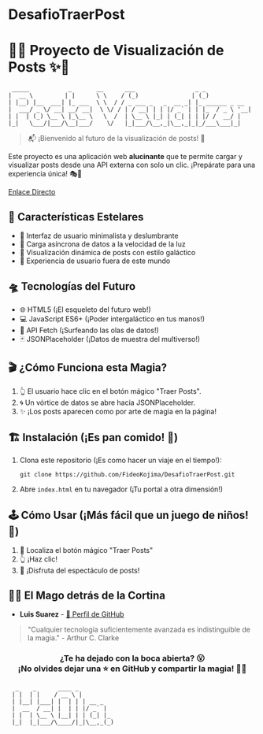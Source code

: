 # DesafioTraerPost

# 🚀✨ Proyecto de Visualización de Posts ✨🚀

```
 _____           _       __      ___                 _ _             
|  __ \         | |      \ \    / (_)               | (_)            
| |__) |__  ___| |_ ___  \ \  / / _ ___ _   _  __ _| |_ ______ _ __ 
|  ___/ _ \/ __| __/ __|  \ \/ / | / __| | | |/ _` | | |_  / _ \ '__|
| |  | (_) \__ \ |_\__ \   \  /  | \__ \ |_| | (_| | | |/ /  __/ |   
|_|   \___/|___/\__|___/    \/   |_|___/\__,_|\__,_|_|_/___\___|_|   
```

> 📬 ¡Bienvenido al futuro de la visualización de posts! 🌟

Este proyecto es una aplicación web **alucinante** que te permite cargar y visualizar posts desde una API externa con solo un clic. ¡Prepárate para una experiencia única! 🎭🎉

[Enlace Directo](https://desafio-traer-post.vercel.app/)

## 🎢 Características Estelares

- 🌈 Interfaz de usuario minimalista y deslumbrante
- 🚀 Carga asíncrona de datos a la velocidad de la luz
- 🎨 Visualización dinámica de posts con estilo galáctico
- 🌠 Experiencia de usuario fuera de este mundo

## 🛸 Tecnologías del Futuro

- 🌐 HTML5 (¡El esqueleto del futuro web!)
- 💻 JavaScript ES6+ (¡Poder intergaláctico en tus manos!)
- 🌊 API Fetch (¡Surfeando las olas de datos!)
- 🃏 JSONPlaceholder (¡Datos de muestra del multiverso!)

## 🎬 ¿Cómo Funciona esta Magia?

1. 👆 El usuario hace clic en el botón mágico "Traer Posts".
2. 🌀 Un vórtice de datos se abre hacia JSONPlaceholder.
3. ✨ ¡Los posts aparecen como por arte de magia en la página!

## 🏗️ Instalación (¡Es pan comido! 🍞)

1. Clona este repositorio (¡Es como hacer un viaje en el tiempo!):
   ```
   git clone https://github.com/FideoKojima/DesafioTraerPost.git
   ```
2. Abre `index.html` en tu navegador (¡Tu portal a otra dimensión!)

## 🕹️ Cómo Usar (¡Más fácil que un juego de niños! 👶)

1. 👀 Localiza el botón mágico "Traer Posts"
2. 👆 ¡Haz clic!
3. 🎉 ¡Disfruta del espectáculo de posts!

## 🧙‍♂️ El Mago detrás de la Cortina

- **Luis Suarez** - [🔗 Perfil de GitHub](https://github.com/FideoKojima)

> "Cualquier tecnología suficientemente avanzada es indistinguible de la magia." - Arthur C. Clarke

<h3 align="center">
¿Te ha dejado con la boca abierta? 😮 <br>
¡No olvides dejar una ⭐️ en GitHub y compartir la magia! 🎩✨
</h3>

```
  _    _      ____ _           
 | |  | |    / __ \ |          
 | |__| |___| |  | | | __ _    
 |  __  / __| |  | | |/ _` |   
 | |  | \__ \ |__| | | (_| |_  
 |_|  |_|___/\____/|_|\__,_(_) 
```